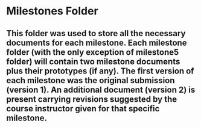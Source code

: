 # Milestones Folder

## This folder was used to store all the necessary documents for each milestone. Each milestone folder (with the only exception of milestone5 folder) will contain two milestone documents plus their prototypes (if any). The first version of each milestone was the original submission (version 1). An additional document (version 2) is present carrying revisions suggested by the course instructor given for that specific milestone. 
